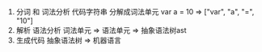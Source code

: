 1. 分词 和 词法分析
    代码字符串 分解成词法单元
    var a = 10  => ["var", "a", "=", "10"]
2. 解析 语法分析
    词法单元 => 语法单元 => 抽象语法树ast
3. 生成代码
    抽象语法树 => 机器语言
